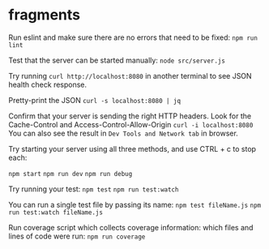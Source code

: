 # fragments
Run eslint and make sure there are no errors that need to be fixed:
`npm run lint`

Test that the server can be started manually:
`node src/server.js`

Try running `curl http://localhost:8080` in another terminal 
to see JSON health check response.

Pretty-print the JSON `curl -s localhost:8080 | jq`

Confirm that your server is sending the right HTTP headers.
Look for the Cache-Control and Access-Control-Allow-Origin
`curl -i localhost:8080`
You can also see the result in `Dev Tools and Network tab` in browser.

Try starting your server using all three methods, and use CTRL + c to stop each:

`npm start`
`npm run dev`
`npm run debug`

Try running your test:
`npm test`
`npm run test:watch`

You can run a single test file by passing its name:
`npm test fileName.js`
`npm run test:watch fileName.js`

Run coverage script which collects coverage information: which files and lines of code were run:
`npm run coverage`
